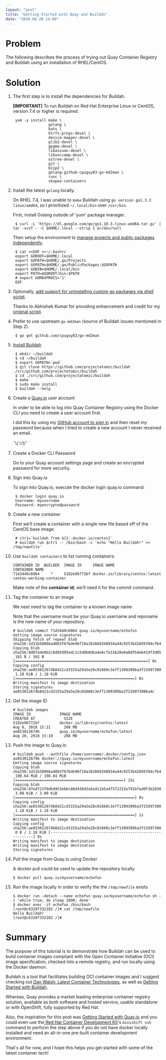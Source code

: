 ```yaml
---
layout: "post"
title: "Getting Started with Quay and Buildah"
date: "2018-08-20 14:00"
---
```


# Problem

The following describes the process of trying out Quay Container Registry and Buildah using an installation of RHEL/CentOS.

# Solution

1. The first step is to install the dependencies for Buildah.

    **[IMPORTANT]** To run Buildah on Red Hat Enterprise Linux or CentOS, version 7.4 or higher is required.

        yum -y install make \
                       golang \
                       bats \
                       btrfs-progs-devel \
                       device-mapper-devel \
                       glib2-devel \
                       gpgme-devel \
                       libassuan-devel \
                       libseccomp-devel \
                       ostree-devel \
                       git \
                       bzip2 \
                       golang-github-cpuguy83-go-md2man \
                       runc \
                       skopeo-containers

2. Install the latest `golang` locally.

    On RHEL 7.4, I was unable to `make` Buildah using `go version go1.3.3 linux/amd64`, so I prioritized `~/.local/bin` over `/usr/bin`.

    First, install Golang outside of 'yum' package manager.

        $ curl -L 'https://dl.google.com/go/go1.10.3.linux-amd64.tar.gz' | tar -xvzf - -C $HOME/.local --strip 1 &>/dev/null

    Then setup the environment to [manage projects and public packages independently](https://www.ardanlabs.com/blog/2013/08/organizing-code-to-support-go-get.html).

        $ cat <<EOF >>~/.bashrc
        export GOROOT=$HOME/.local
        export GOPATH=$HOME/.go/Projects
        export GOPATH=$HOME/.go/PublicPackages:$GOPATH
        export GOBIN=$HOME/.local/bin
        export PATH=$GOROOT/bin:$PATH
        # export GOMAXPROCS='1'
        EOF

3. Optionally, [add support for uninstalling custom go packages via shell script](http://akzcool.blogspot.com/2018/06/bash-how-to-uninstall-custom-go-package.html).

    Thanks to Abhishek Kumar for providing enhancement and credit for my [original script](https://stackoverflow.com/questions/13792254/removing-packages-installed-with-go-get#answer-50069549).

4. Prefer to use upstream `go-md2man` (source of Buildah issues mentioned in Step 2).

        $ go get github.com/cpuguy83/go-md2man

5. [Install Buildah](https://github.com/projectatomic/buildah/blob/master/install.md#rhel-centos)

        $ mkdir ~/buildah
        $ cd ~/buildah
        $ export GOPATH=`pwd`
        $ git clone https://github.com/projectatomic/buildah ./src/github.com/projectatomic/buildah
        $ cd ./src/github.com/projectatomic/buildah
        $ make
        $ sudo make install
        $ buildah --help

6. Create a [Quay.io](https://quay.io/) user account

    In order to be able to log into Quay Container Registry using the Docker CLI you need to create a user account first.

    I did this by using my [GitHub account to sign in](https://quay.io/signin/) and then reset my password because when I tried to create a new account I never received an email.

    ¯\\_(ツ)_/¯

7. Create a Docker CLI Password

    Go to your Quay account settings page and create an encrypted password for more security.

8. Sign into Quay.io

    To sign into Quay.io, execute the docker login quay.io command:

        $ docker login quay.io
        Username: myusername
        Password: myencryptedpassword

9. Create a new container

    First we’ll create a container with a single new file based off of the CentOS base image:

        # ctr1=`buildah from ${1:-docker.io/centos}`
        # buildah run $ctr1 -- /bin/bash -c 'echo "Hello Buildah!" >> /tmp/newfile'

10. Use `buildah containers` to list running containers:

        CONTAINER ID  BUILDER  IMAGE ID     IMAGE NAME                       CONTAINER NAME
        71d3440c6064     *     5182e96772bf docker.io/library/centos:latest  centos-working-container

    Make note of the **container id**; we’ll need it for the commit command.

11. Tag the container to an image

    We next need to tag the container to a known image name

    Note that the username must be your Quay.io username and reponame is the new name of your repository.

        # buildah commit 71d3440c6064 quay.io/myusername/echofun
        Getting image source signatures
        Skipping fetch of repeat blob sha256:1d31b5806ba40b5f67bde96f18a181668348934a44c9253b420d5f04cfb4e37a
        Copying blob sha256:0d8fede6b2c6d05d95edc1c5d0b8dba4e6c7e31628e0a8dfb4eb419f3d05cdf4
         161 B / 161 B [============================================================] 0s
        Copying config sha256:ae853012674b8421cd3155a29a5e28c01660c3eff1309309ba3f23d973006a4c
         1.18 KiB / 1.18 KiB [======================================================] 0s
        Writing manifest to image destination
        Storing signatures
        ae853012674b8421cd3155a29a5e28c01660c3eff1309309ba3f23d973006a4c

12. Get the image ID

        # buildah images
        IMAGE ID             IMAGE NAME                                               CREATED AT             SIZE
        5182e96772bf         docker.io/library/centos:latest                          Aug 6, 2018 15:21      208 MB
        ae853012674b         quay.io/myusername/echofun:latest                           Aug 20, 2018 15:10     208 MB

13. Push the image to Quay.io

        # buildah push --authfile /home/username/.docker/config.json ae853012674b docker://quay.io/myusername/echofun:latest
        Getting image source signatures
        Copying blob sha256:1d31b5806ba40b5f67bde96f18a181668348934a44c9253b420d5f04cfb4e37a
         198.64 MiB / 198.64 MiB [=================================================] 15s
        Copying blob sha256:07ed723f8db4953eb6c86d436d3a5e411b5adf572215e791bfad0f3b2030a33a
         3.00 KiB / 3.00 KiB [======================================================] 0s
        Copying config sha256:ae853012674b8421cd3155a29a5e28c01660c3eff1309309ba3f23d973006a4c
         1.18 KiB / 1.18 KiB [======================================================] 1s
        Writing manifest to image destination
        Copying config sha256:ae853012674b8421cd3155a29a5e28c01660c3eff1309309ba3f23d973006a4c
         0 B / 1.18 KiB [-----------------------------------------------------------] 0s
        Writing manifest to image destination
        Writing manifest to image destination
        Storing signatures

14. Pull the image from Quay.io using Docker

    A docker pull could be used to update the repository locally

        $ docker pull quay.io/myusername/echofun

15. Run the image locally in order to verify the the `/tmp/newfile` exists

        $ docker run -detach --name echofun quay.io/myusername/echofun sh -c 'while true; do sleep 1000; done'
        $ docker exec -it echofun /bin/bash
        [root@c6328f332102 /]# cat /tmp/newfile
        Hello Buildah!
        [root@c6328f332102 /]#

# Summary

The purpose of this tutorial is to demonstrate how Buildah can be used to build container images compliant with the Open Container Initiative (OCI) image specification, checked into a remote registry, and run locally using the Docker daemon.

Buildah is a tool that facilitates building OCI container images and I suggest checking out [Dan Walsh: Latest Container Technologies](https://www.youtube.com/watch?v=I0cOn1psf5o), as well as [Getting Started with Buildah](https://www.projectatomic.io/blog/2017/11/getting-started-with-buildah/).

Whereas, Quay provides a market leading enterprise container registry solution, available as both software and hosted service, usable standalone or with OpenShift, fully supported by Red Hat.

Also, the inspiration for this post was [Getting Started with Quay.io](https://docs.quay.io/solution/getting-started.html) and you could even use the[ Red Hat Container Development Kit](https://developers.redhat.com/products/cdk/overview/)'s `minishift ssh` command to perform the step above if you do not have docker locally installed and need an all-in-one pre-built container development environment.

That's all for now, and I hope this helps you get started with some of the latest container tech!
